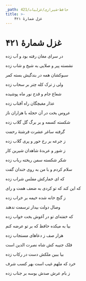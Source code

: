 ```yaml
---
_path: حافظ-شیرازی/غزلیات/421
title: >-
    غزل شمارهٔ ۴۲۱
---
```

# غزل شمارهٔ ۴۲۱

<div class="b" id="bn1"><div class="m1"><p>در سرای مغان رفته بود و آب زده</p></div>
<div class="m2"><p>نشسته پیر و صلایی به شیخ و شاب زده</p></div></div>
<div class="b" id="bn2"><div class="m1"><p>سبوکشان همه در بندگیش بسته کمر</p></div>
<div class="m2"><p>ولی ز ترک کله چتر بر سحاب زده</p></div></div>
<div class="b" id="bn3"><div class="m1"><p>شعاع جام و قدح نور ماه پوشیده</p></div>
<div class="m2"><p>عذار مغبچگان راه آفتاب زده</p></div></div>
<div class="b" id="bn4"><div class="m1"><p>عروس بخت در آن حجله با هزاران ناز</p></div>
<div class="m2"><p>شکسته کسمه و بر برگ گل گلاب زده</p></div></div>
<div class="b" id="bn5"><div class="m1"><p>گرفته ساغر عشرت فرشتهٔ رحمت</p></div>
<div class="m2"><p>ز جرعه بر رخ حور و پری گلاب زده</p></div></div>
<div class="b" id="bn6"><div class="m1"><p>ز شور و عربدهٔ شاهدان شیرین کار</p></div>
<div class="m2"><p>شکر شکسته سمن ریخته رباب زده</p></div></div>
<div class="b" id="bn7"><div class="m1"><p>سلام کردم و با من به روی خندان گفت</p></div>
<div class="m2"><p>که ای خمارکش مفلس شراب زده</p></div></div>
<div class="b" id="bn8"><div class="m1"><p>که این کند که تو کردی به ضعف همت و رای</p></div>
<div class="m2"><p>ز گنج خانه شده خیمه بر خراب زده</p></div></div>
<div class="b" id="bn9"><div class="m1"><p>وصال دولت بیدار ترسمت ندهند</p></div>
<div class="m2"><p>که خفته‌ای تو در آغوش بخت خواب زده</p></div></div>
<div class="b" id="bn10"><div class="m1"><p>بیا به میکده حافظ که بر تو عرضه کنم</p></div>
<div class="m2"><p>هزار صف ز دعاهای مستجاب زده</p></div></div>
<div class="b" id="bn11"><div class="m1"><p>فلک جنیبه کش شاه نصرت الدین است</p></div>
<div class="m2"><p>بیا ببین ملکش دست در رکاب زده</p></div></div>
<div class="b" id="bn12"><div class="m1"><p>خرد که ملهم غیب است بهر کسب شرف</p></div>
<div class="m2"><p>ز بام عرش صدش بوسه بر جناب زده</p></div></div>
